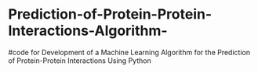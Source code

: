 # Prediction-of-Protein-Protein-Interactions-Algorithm-
#code for Development of a Machine Learning Algorithm for the Prediction of Protein-Protein Interactions Using Python
